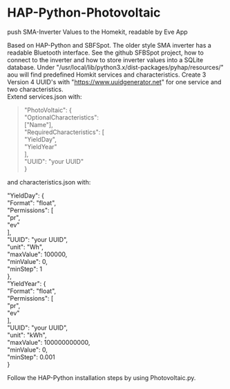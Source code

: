 # HAP-Python-Photovoltaic
push SMA-Inverter Values to the Homekit, readable by Eve App

Based on HAP-Python and SBFSpot.
The older style SMA inverter has a readable Bluetooth interface. See the github SFBSpot project, how to connect to the inverter and how to store inverter values into a SQLite database.
Under "/usr/local/lib/python3.x/dist-packages/pyhap/resources/" aou will find predefined Homkit services and characteristics.
Create 3 Version 4 UUID's with "https://www.uuidgenerator.net" for one service and two characteristics.  
Extend services.json with:

>"PhotoVoltaic": {<br>
"OptionalCharacteristics": <br>
["Name"],<br>
"RequiredCharacteristics": [<br>
"YieldDay",<br>
"YieldYear"<br>
],<br>
"UUID": "your UUID"<br>
 }<br>
 >
 and characteristics.json with:
 <br>
 
 
 "YieldDay": {<br>
      "Format": "float",<br>
      "Permissions": [<br>
         "pr",<br>
         "ev"<br>
      ],<br>
      "UUID": "your UUID",<br>
      "unit": "Wh",<br>
          "maxValue": 100000,<br>
          "minValue": 0,<br>
          "minStep": 1<br>
   },<br>
   "YieldYear": {<br>
      "Format": "float",<br>
      "Permissions": [<br>
         "pr",<br>
         "ev"<br>
      ],<br>
      "UUID": "your UUID",<br>
      "unit": "kWh",<br>
      "maxValue": 100000000000,<br>
      "minValue": 0,<br>
      "minStep": 0.001<br>
   }<br>
 
 Follow the HAP-Python installation steps by using Photovoltaic.py.
 

